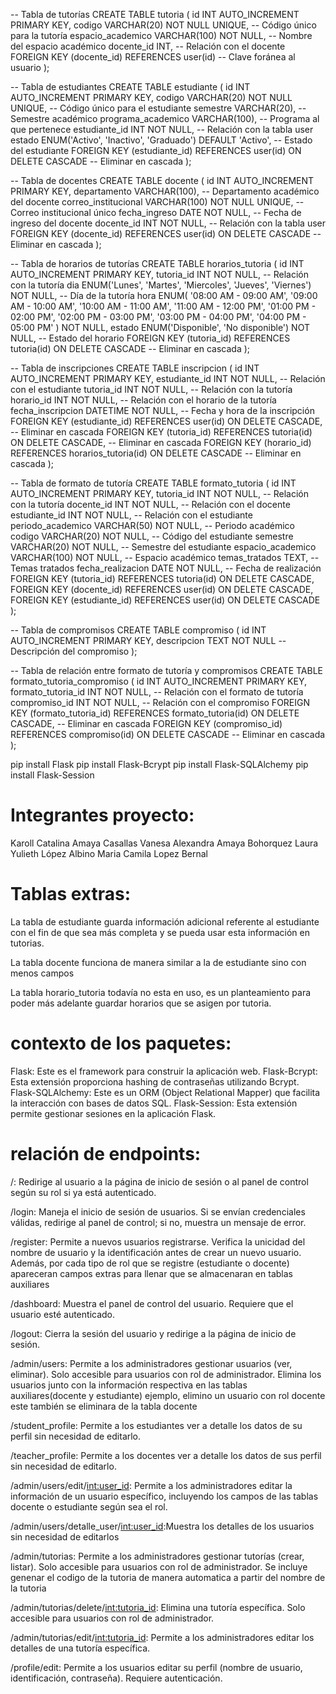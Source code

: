 -- Tabla de tutorías
CREATE TABLE tutoria (
    id INT AUTO_INCREMENT PRIMARY KEY,
    codigo VARCHAR(20) NOT NULL UNIQUE, -- Código único para la tutoría
    espacio_academico VARCHAR(100) NOT NULL, -- Nombre del espacio académico
    docente_id INT, -- Relación con el docente
    FOREIGN KEY (docente_id) REFERENCES user(id) -- Clave foránea al usuario
);

-- Tabla de estudiantes
CREATE TABLE estudiante (
    id INT AUTO_INCREMENT PRIMARY KEY,
    codigo VARCHAR(20) NOT NULL UNIQUE, -- Código único para el estudiante
    semestre VARCHAR(20), -- Semestre académico
    programa_academico VARCHAR(100), -- Programa al que pertenece
    estudiante_id INT NOT NULL, -- Relación con la tabla user
    estado ENUM('Activo', 'Inactivo', 'Graduado') DEFAULT 'Activo', -- Estado del estudiante
    FOREIGN KEY (estudiante_id) REFERENCES user(id) ON DELETE CASCADE -- Eliminar en cascada
);

-- Tabla de docentes
CREATE TABLE docente (
    id INT AUTO_INCREMENT PRIMARY KEY,
    departamento VARCHAR(100), -- Departamento académico del docente
    correo_institucional VARCHAR(100) NOT NULL UNIQUE, -- Correo institucional único
    fecha_ingreso DATE NOT NULL, -- Fecha de ingreso del docente
    docente_id INT NOT NULL, -- Relación con la tabla user
    FOREIGN KEY (docente_id) REFERENCES user(id) ON DELETE CASCADE -- Eliminar en cascada
);

-- Tabla de horarios de tutorías
CREATE TABLE horarios_tutoria (
    id INT AUTO_INCREMENT PRIMARY KEY,
    tutoria_id INT NOT NULL, -- Relación con la tutoría
    dia ENUM('Lunes', 'Martes', 'Miercoles', 'Jueves', 'Viernes') NOT NULL, -- Día de la tutoría
    hora ENUM(
        '08:00 AM - 09:00 AM',
        '09:00 AM - 10:00 AM',
        '10:00 AM - 11:00 AM',
        '11:00 AM - 12:00 PM',
        '01:00 PM - 02:00 PM',
        '02:00 PM - 03:00 PM',
        '03:00 PM - 04:00 PM',
        '04:00 PM - 05:00 PM'
    ) NOT NULL,
    estado ENUM('Disponible', 'No disponible') NOT NULL, -- Estado del horario
    FOREIGN KEY (tutoria_id) REFERENCES tutoria(id) ON DELETE CASCADE -- Eliminar en cascada
);

-- Tabla de inscripciones
CREATE TABLE inscripcion (
    id INT AUTO_INCREMENT PRIMARY KEY,
    estudiante_id INT NOT NULL, -- Relación con el estudiante
    tutoria_id INT NOT NULL, -- Relación con la tutoría
    horario_id INT NOT NULL, -- Relación con el horario de la tutoría
    fecha_inscripcion DATETIME NOT NULL, -- Fecha y hora de la inscripción
    FOREIGN KEY (estudiante_id) REFERENCES user(id) ON DELETE CASCADE, -- Eliminar en cascada
    FOREIGN KEY (tutoria_id) REFERENCES tutoria(id) ON DELETE CASCADE, -- Eliminar en cascada
    FOREIGN KEY (horario_id) REFERENCES horarios_tutoria(id) ON DELETE CASCADE -- Eliminar en cascada
);

-- Tabla de formato de tutoría
    CREATE TABLE formato_tutoria (
    id INT AUTO_INCREMENT PRIMARY KEY,
    tutoria_id INT NOT NULL,  -- Relación con la tutoría
    docente_id INT NOT NULL,  -- Relación con el docente
    estudiante_id INT NOT NULL,  -- Relación con el estudiante
    periodo_academico VARCHAR(50) NOT NULL,  -- Periodo académico
    codigo VARCHAR(20) NOT NULL,  -- Código del estudiante
    semestre VARCHAR(20) NOT NULL,  -- Semestre del estudiante
    espacio_academico VARCHAR(100) NOT NULL,  -- Espacio académico
    temas_tratados TEXT,  -- Temas tratados
    fecha_realizacion DATE NOT NULL,  -- Fecha de realización
    FOREIGN KEY (tutoria_id) REFERENCES tutoria(id) ON DELETE CASCADE,
    FOREIGN KEY (docente_id) REFERENCES user(id) ON DELETE CASCADE,
    FOREIGN KEY (estudiante_id) REFERENCES user(id) ON DELETE CASCADE
);

-- Tabla de compromisos
CREATE TABLE compromiso (
    id INT AUTO_INCREMENT PRIMARY KEY,
    descripcion TEXT NOT NULL -- Descripción del compromiso
);

-- Tabla de relación entre formato de tutoría y compromisos
CREATE TABLE formato_tutoria_compromiso (
    id INT AUTO_INCREMENT PRIMARY KEY,
    formato_tutoria_id INT NOT NULL, -- Relación con el formato de tutoría
    compromiso_id INT NOT NULL, -- Relación con el compromiso
    FOREIGN KEY (formato_tutoria_id) REFERENCES formato_tutoria(id) ON DELETE CASCADE, -- Eliminar en cascada
    FOREIGN KEY (compromiso_id) REFERENCES compromiso(id) ON DELETE CASCADE -- Eliminar en cascada
);

pip install Flask
pip install Flask-Bcrypt
pip install Flask-SQLAlchemy
pip install Flask-Session

# Integrantes proyecto:

Karoll Catalina Amaya Casallas
Vanesa Alexandra Amaya Bohorquez
Laura Yulieth López Albino
Maria Camila Lopez Bernal 

# Tablas extras:

La tabla de estudiante guarda información adicional referente al estudiante con el fin de que sea más completa y se pueda usar esta información en tutorias.

La tabla docente funciona de manera similar a la de estudiante sino con menos campos

La tabla horario_tutoria todavía no esta en uso, es un planteamiento para poder más adelante guardar horarios que se asigen por tutoria.

# contexto de los paquetes:

Flask: Este es el framework para construir la aplicación web.
Flask-Bcrypt: Esta extensión proporciona hashing de contraseñas utilizando Bcrypt.
Flask-SQLAlchemy: Este es un ORM (Object Relational Mapper) que facilita la interacción con bases de datos SQL.
Flask-Session: Esta extensión permite gestionar sesiones en la aplicación Flask.

# relación de endpoints:

/: Redirige al usuario a la página de inicio de sesión o al panel de control según su rol si ya está autenticado.

/login: Maneja el inicio de sesión de usuarios. Si se envían credenciales válidas, redirige al panel de control; si no, muestra un mensaje de error.

/register: Permite a nuevos usuarios registrarse. Verifica la unicidad del nombre de usuario y la identificación antes de crear un nuevo usuario. Además, por cada tipo de rol que se registre (estudiante o docente) apareceran campos extras para llenar que se almacenaran en tablas auxiliares

/dashboard: Muestra el panel de control del usuario. Requiere que el usuario esté autenticado.

/logout: Cierra la sesión del usuario y redirige a la página de inicio de sesión.

/admin/users: Permite a los administradores gestionar usuarios (ver, eliminar). Solo accesible para usuarios con rol de administrador. Elimina los usuarios junto con la información respectiva en las tablas auxiliares(docente y estudiante) ejemplo, elimino un usuario con rol docente este también se eliminara de la tabla docente

/student_profile: Permite a los estudiantes ver a detalle los datos de su perfil sin necesidad de editarlo.

/teacher_profile: Permite a los docentes ver a detalle los datos de sus perfil sin necesidad de editarlo.

/admin/users/edit/<int:user_id>: Permite a los administradores editar la información de un usuario específico, incluyendo los campos de las tablas docente o estudiante según sea el rol.

/admin/users/detalle_user/<int:user_id>:Muestra los detalles de los usuarios sin necesidad de editarlos

/admin/tutorias: Permite a los administradores gestionar tutorías (crear, listar). Solo accesible para usuarios con rol de administrador. Se incluye genenar el codigo de la tutoria de manera automatica a partir del nombre de la tutoria

/admin/tutorias/delete/<int:tutoria_id>: Elimina una tutoría específica. Solo accesible para usuarios con rol de administrador.

/admin/tutorias/edit/<int:tutoria_id>: Permite a los administradores editar los detalles de una tutoría específica.

/profile/edit: Permite a los usuarios editar su perfil (nombre de usuario, identificación, contraseña). Requiere autenticación. 
